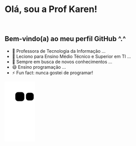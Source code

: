 
<h1>Olá, sou a Prof Karen! </h1>
<br> 
<h2> Bem-vindo(a) ao meu perfil GitHub ^.^ </h2>

- 🔭 Professora de Tecnologia da Informação ...
- 🤔 Leciono para Ensino Médio Técnico e Superior em TI ...
- 🌱 Sempre em busca de novos conhecimentos ...
- 😄 Ensino programação ...
- ⚡ Fun fact: nunca gostei de programar!

![Snake animation](https://github.com/guifreiberger/guifreiberger/blob/output/github-contribution-grid-snake.svg) 
 
</div>
